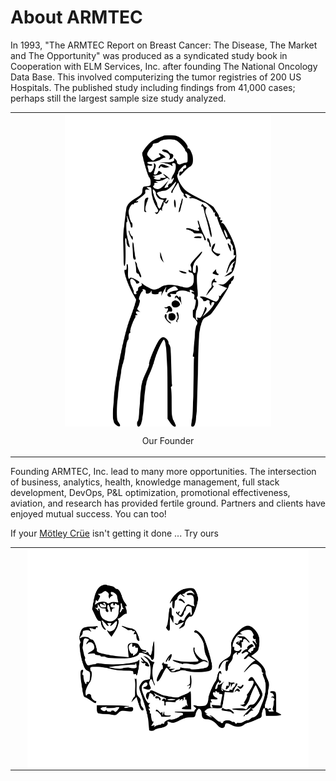 # About ARMTEC

In 1993, "The ARMTEC Report on Breast Cancer: The Disease, The Market and The Opportunity" was produced as a syndicated study book in Cooperation with ELM Services, Inc. after founding The National Oncology Data Base.  This involved computerizing the tumor registries of 200 US Hospitals.  The published study including findings from 41,000 cases; perhaps still the largest sample size study analyzed. 

<table align="center"><tr><td align="center" width="9999">
<img src="images/media/me_when-.svg" align="center" width="330" height="500" alt="ARMTEC Founder">

Our Founder
</td></tr></table>

  
  
Founding ARMTEC, Inc. lead to many more opportunities.  The intersection of business, analytics, health, knowledge management, full stack development, DevOps, P&L optimization, promotional effectiveness, aviation, and research has provided fertile ground.  Partners and clients have enjoyed mutual success.  You can too!

  
If your [Mötley Crüe](https://www.youtube.com/watch?v=kXt5NWY5Ay0&t=59s) isn't getting it done ...
Try ours  
<table align="center"><tr><td align="center" width="9999">
<img src="images/media/Nehmer_Goon_Rocky.svg" align="center" width="450" height="350" alt="ARMTEC Leadership">

</td></tr></table>

  
